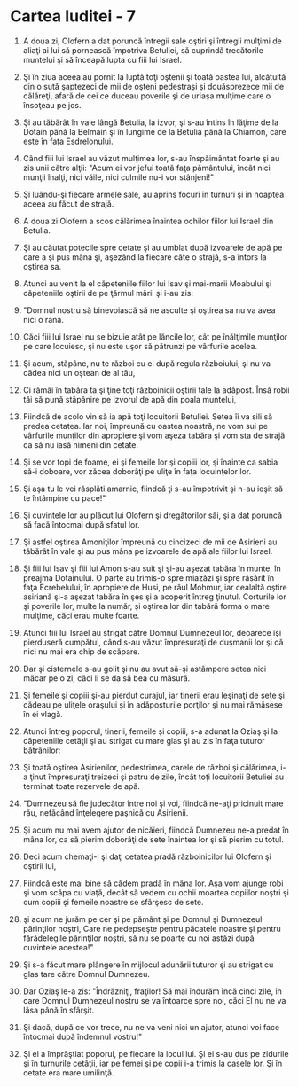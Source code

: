 # Cartea Iuditei - 7

1. A doua zi, Olofern a dat poruncă întregii sale oştiri şi întregii mulţimi de aliaţi ai lui să pornească împotriva Betuliei, să cuprindă trecătorile muntelui şi să înceapă lupta cu fiii lui Israel. 

2. Şi în ziua aceea au pornit la luptă toţi oştenii şi toată oastea lui, alcătuită din o sută şaptezeci de mii de oşteni pedestraşi şi douăsprezece mii de călăreţi, afară de cei ce duceau poverile şi de uriaşa mulţime care o însoţeau pe jos. 

3. Şi au tăbărât în vale lângă Betulia, la izvor, şi s-au întins în lăţime de la Dotain până la Belmain şi în lungime de la Betulia până la Chiamon, care este în faţa Esdrelonului. 

4. Când fiii lui Israel au văzut mulţimea lor, s-au înspăimântat foarte şi au zis unii către alţii: "Acum ei vor jefui toată faţa pământului, încât nici munţii înalţi, nici văile, nici culmile nu-i vor stânjeni!" 

5. Şi luându-şi fiecare armele sale, au aprins focuri în turnuri şi în noaptea aceea au făcut de strajă. 

6. A doua zi Olofern a scos călărimea înaintea ochilor fiilor lui Israel din Betulia. 

7. Şi au căutat potecile spre cetate şi au umblat după izvoarele de apă pe care a şi pus mâna şi, aşezând la fiecare câte o strajă, s-a întors la oştirea sa. 

8. Atunci au venit la el căpeteniile fiilor lui Isav şi mai-marii Moabului şi căpeteniile oştirii de pe ţărmul mării şi i-au zis: 

9. "Domnul nostru să binevoiască să ne asculte şi oştirea sa nu va avea nici o rană. 

10. Căci fiii lui Israel nu se bizuie atât pe lăncile lor, cât pe înălţimile munţilor pe care locuiesc, şi nu este uşor să pătrunzi pe vârfurile acelea. 

11. Şi acum, stăpâne, nu te război cu ei după regula războiului, şi nu va cădea nici un oştean de al tău, 

12. Ci rămâi în tabăra ta şi ţine toţi războinicii oştirii tale la adăpost. Însă robii tăi să pună stăpânire pe izvorul de apă din poala muntelui, 

13. Fiindcă de acolo vin să ia apă toţi locuitorii Betuliei. Setea îi va sili să predea cetatea. Iar noi, împreună cu oastea noastră, ne vom sui pe vârfurile munţilor din apropiere şi vom aşeza tabăra şi vom sta de strajă ca să nu iasă nimeni din cetate. 

14. Şi se vor topi de foame, ei şi femeile lor şi copiii lor, şi înainte ca sabia să-i doboare, vor zăcea doborâţi pe uliţe în faţa locuinţelor lor. 

15. Şi aşa tu le vei răsplăti amarnic, fiindcă ţi s-au împotrivit şi n-au ieşit să te întâmpine cu pace!" 

16. Şi cuvintele lor au plăcut lui Olofern şi dregătorilor săi, şi a dat poruncă să facă întocmai după sfatul lor. 

17. Şi astfel oştirea Amoniţilor împreună cu cincizeci de mii de Asirieni au tăbărât în vale şi au pus mâna pe izvoarele de apă ale fiilor lui Israel. 

18. Şi fiii lui Isav şi fiii lui Amon s-au suit şi şi-au aşezat tabăra în munte, în preajma Dotainului. O parte au trimis-o spre miazăzi şi spre răsărit în faţa Ecrebelului, în apropiere de Husi, pe râul Mohmur, iar cealaltă oştire asiriană şi-a aşezat tabăra în şes şi a acoperit întreg ţinutul. Corturile lor şi poverile lor, multe la număr, şi oştirea lor din tabără forma o mare mulţime, căci erau multe foarte. 

19. Atunci fiii lui Israel au strigat către Domnul Dumnezeul lor, deoarece îşi pierduseră cumpătul, când s-au văzut împresuraţi de duşmanii lor şi că nici nu mai era chip de scăpare. 

21. Dar şi cisternele s-au golit şi nu au avut să-şi astâmpere setea nici măcar pe o zi, căci li se da să bea cu măsură. 

22. Şi femeile şi copiii şi-au pierdut curajul, iar tinerii erau leşinaţi de sete şi cădeau pe uliţele oraşului şi în adăposturile porţilor şi nu mai rămăsese în ei vlagă. 

23. Atunci întreg poporul, tinerii, femeile şi copiii, s-a adunat la Oziaş şi la căpeteniile cetăţii şi au strigat cu mare glas şi au zis în faţa tuturor bătrânilor: 

24. Şi toată oştirea Asirienilor, pedestrimea, carele de război şi călărimea, i-a ţinut împresuraţi treizeci şi patru de zile, încât toţi locuitorii Betuliei au terminat toate rezervele de apă. 

24. "Dumnezeu să fie judecător între noi şi voi, fiindcă ne-aţi pricinuit mare rău, nefăcând înţelegere paşnică cu Asirienii. 

25. Şi acum nu mai avem ajutor de nicăieri, fiindcă Dumnezeu ne-a predat în mâna lor, ca să pierim doborâţi de sete înaintea lor şi să pierim cu totul. 

26. Deci acum chemaţi-i şi daţi cetatea pradă războinicilor lui Olofern şi oştirii lui, 

27. Fiindcă este mai bine să cădem pradă în mâna lor. Aşa vom ajunge robi şi vom scăpa cu viaţă, decât să vedem cu ochii moartea copiilor noştri şi cum copiii şi femeile noastre se sfârşesc de sete. 

28. şi acum ne jurăm pe cer şi pe pământ şi pe Domnul şi Dumnezeul părinţilor noştri, Care ne pedepseşte pentru păcatele noastre şi pentru fărădelegile părinţilor noştri, să nu se poarte cu noi astăzi după cuvintele acestea!" 

29. Şi s-a făcut mare plângere în mijlocul adunării tuturor şi au strigat cu glas tare către Domnul Dumnezeu. 

30. Dar Oziaş le-a zis: "Îndrăzniţi, fraţilor! Să mai îndurăm încă cinci zile, în care Domnul Dumnezeul nostru se va întoarce spre noi, căci El nu ne va lăsa până în sfârşit. 

31. Şi dacă, după ce vor trece, nu ne va veni nici un ajutor, atunci voi face întocmai după îndemnul vostru!" 

32. Şi el a împrăştiat poporul, pe fiecare la locul lui. Şi ei s-au dus pe zidurile şi în turnurile cetăţii, iar pe femei şi pe copii i-a trimis la casele lor. Şi în cetate era mare umilinţă. 

